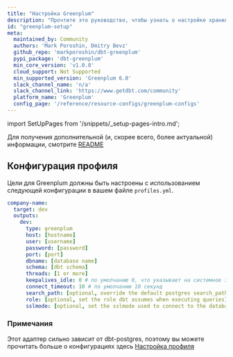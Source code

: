 ```yaml
---
title: "Настройка Greenplum"
description: "Прочтите это руководство, чтобы узнать о настройке хранилища Greenplum в dbt."
id: "greenplum-setup"
meta:
  maintained_by: Community
  authors: 'Mark Poroshin, Dmitry Bevz'
  github_repo: 'markporoshin/dbt-greenplum'
  pypi_package: 'dbt-greenplum'
  min_core_version: 'v1.0.0'
  cloud_support: Not Supported
  min_supported_version: 'Greenplum 6.0'
  slack_channel_name: 'n/a'
  slack_channel_link: 'https://www.getdbt.com/community'
  platform_name: 'Greenplum'
  config_page: '/reference/resource-configs/greenplum-configs'
---
```


import SetUpPages from '/snippets/_setup-pages-intro.md';

<SetUpPages meta={frontMatter.meta} />

Для получения дополнительной (и, скорее всего, более актуальной) информации, смотрите [README](https://github.com/markporoshin/dbt-greenplum#README.md)

## Конфигурация профиля

Цели для Greenplum должны быть настроены с использованием следующей конфигурации в вашем файле `profiles.yml`.

<File name='~/.dbt/profiles.yml'>

```yaml
company-name:
  target: dev
  outputs:
    dev:
      type: greenplum
      host: [hostname]
      user: [username]
      password: [password]
      port: [port]
      dbname: [database name]
      schema: [dbt schema]
      threads: [1 or more]
      keepalives_idle: 0 # по умолчанию 0, что указывает на системное значение по умолчанию. См. ниже
      connect_timeout: 10 # по умолчанию 10 секунд
      search_path: [optional, override the default postgres search_path]
      role: [optional, set the role dbt assumes when executing queries]
      sslmode: [optional, set the sslmode used to connect to the database]

```

</File>

### Примечания

Этот адаптер сильно зависит от dbt-postgres, поэтому вы можете прочитать больше о конфигурациях здесь [Настройка профиля](postgres-setup)